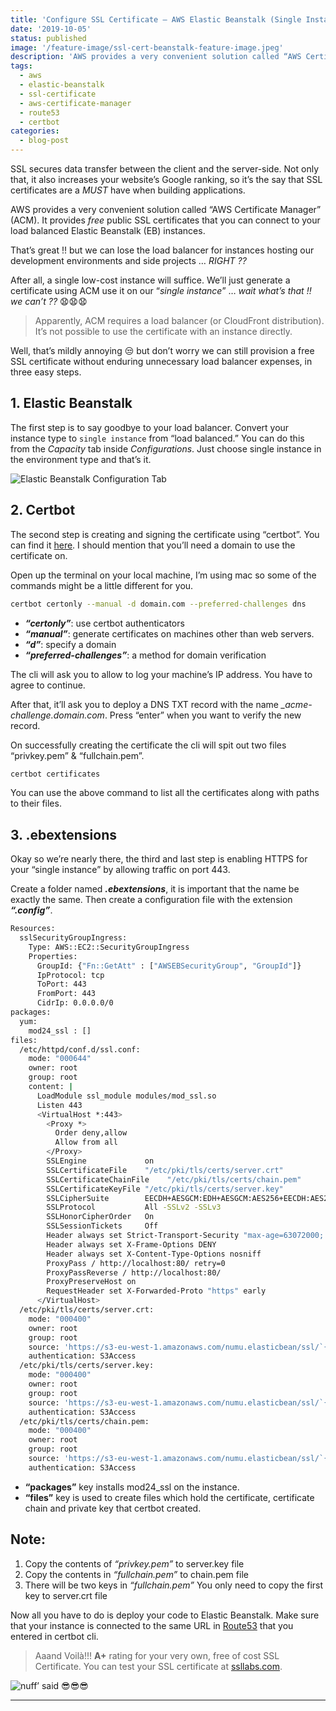 ```yaml
---
title: 'Configure SSL Certificate — AWS Elastic Beanstalk (Single Instance)'
date: '2019-10-05'
status: published
image: '/feature-image/ssl-cert-beanstalk-feature-image.jpeg'
description: 'AWS provides a very convenient solution called “AWS Certificate Manager” (ACM). It provides free public SSL certificates that you can connect to your load balanced Elastic Beanstalk (EB) instances. Apparently, ACM requires a load balancer (or CloudFront distribution). It’s not possible to use the certificate with an instance directly.'
tags:
  - aws
  - elastic-beanstalk
  - ssl-certificate
  - aws-certificate-manager
  - route53
  - certbot
categories:
  - blog-post
---
```


SSL secures data transfer between the client and the server-side. Not only that, it also increases your website’s Google ranking, so it’s the say that SSL certificates are a _MUST_ have when building applications.

AWS provides a very convenient solution called “AWS Certificate Manager” (ACM). It provides _free_ public SSL certificates that you can connect to your load balanced Elastic Beanstalk (EB) instances.

That’s great !! but we can lose the load balancer for instances hosting our development environments and side projects … _RIGHT ??_

After all, a single low-cost instance will suffice. We’ll just generate a certificate using ACM use it on our “_single instance_” … _wait what’s that !! we can’t ??_ 😧😧😧

> Apparently, ACM requires a load balancer (or CloudFront distribution). It’s not possible to use the certificate with an instance directly.

Well, that’s mildly annoying 😒 but don’t worry we can still provision a free SSL certificate without enduring unnecessary load balancer expenses, in three easy steps.

## 1. Elastic Beanstalk

The first step is to say goodbye to your load balancer. Convert your instance type to `single instance` from “load balanced.” You can do this from the _Capacity_ tab inside _Configurations_. Just choose single instance in the environment type and that’s it.

![Elastic Beanstalk Configuration Tab](/post-images/beanstalk-config-screen.png)

## 2. Certbot

The second step is creating and signing the certificate using “certbot”. You can find it [here](https://certbot.eff.org/). I should mention that you’ll need a domain to use the certificate on.

Open up the terminal on your local machine, I’m using mac so some of the commands might be a little different for you.

```sh
certbot certonly --manual -d domain.com --preferred-challenges dns
```

- **_“certonly”_**: use certbot authenticators
- **_“manual”_**: generate certificates on machines other than web servers.
- **_“d”_**: specify a domain
- **_“preferred-challenges”_**: a method for domain verification

The cli will ask you to allow to log your machine’s IP address. You have to agree to continue.

After that, it’ll ask you to deploy a DNS TXT record with the name _\_acme-challenge.domain.com_. Press “enter” when you want to verify the new record.

On successfully creating the certificate the cli will spit out two files “privkey.pem” &amp; “fullchain.pem”.

```sh
certbot certificates
```

You can use the above command to list all the certificates along with paths to their files.

## 3. .ebextensions

Okay so we’re nearly there, the third and last step is enabling HTTPS for your “single instance” by allowing traffic on port 443.

Create a folder named **_.ebextensions_**, it is important that the name be exactly the same. Then create a configuration file with the extension **_“.config”_**.

```sh
Resources:
  sslSecurityGroupIngress:
    Type: AWS::EC2::SecurityGroupIngress
    Properties:
      GroupId: {"Fn::GetAtt" : ["AWSEBSecurityGroup", "GroupId"]}
      IpProtocol: tcp
      ToPort: 443
      FromPort: 443
      CidrIp: 0.0.0.0/0
packages:
  yum:
    mod24_ssl : []
files:
  /etc/httpd/conf.d/ssl.conf:
    mode: "000644"
    owner: root
    group: root
    content: |
      LoadModule ssl_module modules/mod_ssl.so
      Listen 443
      <VirtualHost *:443>
        <Proxy *>
          Order deny,allow
          Allow from all
        </Proxy>
        SSLEngine             on
        SSLCertificateFile    "/etc/pki/tls/certs/server.crt"
        SSLCertificateChainFile    "/etc/pki/tls/certs/chain.pem"
        SSLCertificateKeyFile "/etc/pki/tls/certs/server.key"
        SSLCipherSuite        EECDH+AESGCM:EDH+AESGCM:AES256+EECDH:AES256+EDH
        SSLProtocol           All -SSLv2 -SSLv3
        SSLHonorCipherOrder   On
        SSLSessionTickets     Off
        Header always set Strict-Transport-Security "max-age=63072000; includeSubdomains; preload"
        Header always set X-Frame-Options DENY
        Header always set X-Content-Type-Options nosniff
        ProxyPass / http://localhost:80/ retry=0
        ProxyPassReverse / http://localhost:80/
        ProxyPreserveHost on
        RequestHeader set X-Forwarded-Proto "https" early
      </VirtualHost>
  /etc/pki/tls/certs/server.crt:
    mode: "000400"
    owner: root
    group: root
    source: 'https://s3-eu-west-1.amazonaws.com/numu.elasticbean/ssl/`{"Ref": "AWSEBEnvironmentName" }`.crt'
    authentication: S3Access
  /etc/pki/tls/certs/server.key:
    mode: "000400"
    owner: root
    group: root
    source: 'https://s3-eu-west-1.amazonaws.com/numu.elasticbean/ssl/`{"Ref": "AWSEBEnvironmentName" }`.key'
    authentication: S3Access
  /etc/pki/tls/certs/chain.pem:
    mode: "000400"
    owner: root
    group: root
    source: 'https://s3-eu-west-1.amazonaws.com/numu.elasticbean/ssl/`{"Ref": "AWSEBEnvironmentName" }`.pem'
    authentication: S3Access
```

- **“packages”** key installs mod24_ssl on the instance.
- **“files”** key is used to create files which hold the certificate, certificate chain and private key that certbot created.

## **Note:**

1. Copy the contents of _“privkey.pem”_ to server.key file
2. Copy the contents in _“fullchain.pem”_ to chain.pem file
3. There will be two keys in _“fullchain.pem”_ You only need to copy the first key to server.crt file

Now all you have to do is deploy your code to Elastic Beanstalk. Make sure that your instance is connected to the same URL in [Route53](https://aws.amazon.com/route53/) that you entered in certbot cli.

> Aaand Voilà!!! **A+** rating for your very own, free of cost SSL Certificate. You can test your SSL certificate at [ssllabs.com](https://www.ssllabs.com/ssltest/).

![nuff’ said 😎😎😎](/post-images/ssl-cert-results.png)

---
